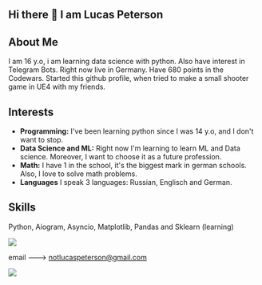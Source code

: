 ## Hi there 👋 I am Lucas Peterson 

##  About Me
I am 16 y.o, i am learning data science with python. Also have interest in Telegram Bots. Right now live in Germany. Have 680 points in the Codewars. Started this github profile, when tried to make a small shooter game in UE4 with my friends. 


##  Interests

- **Programming:** I've been learning python since I was 14 y.o, and I don't want to stop.
- **Data Science and ML:** Right now I'm learning to learn ML and Data science. Moreover, I want to choose it as a future profession.
- **Math:** I have 1 in the school, it's the biggest mark in german schools. Also, I love to solve math problems.
- **Languages** I speak 3 languages: Russian, Englisch and German.

## Skills
Python, Aiogram, Asyncio, Matplotlib, Pandas and Sklearn (learning)







<img src = https://www.codewars.com/users/Sacred_pL/badges/large>

email ---> notlucaspeterson@gmail.com

![](https://komarev.com/ghpvc/?Lucas-Peterson=Lucas-Peterson)
